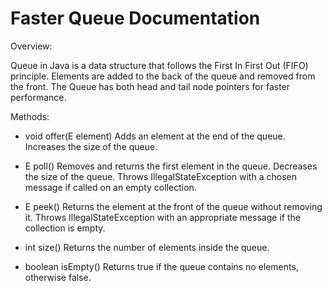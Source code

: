 # Faster Queue Documentation

Overview:

Queue in Java is a data structure that follows the First In First Out (FIFO) principle. Elements are added to the back of the queue and removed from the front. The Queue has both head and tail node pointers for faster performance.

Methods:

* void offer(E element) Adds an element at the end of the queue. Increases the size of the queue.

* E poll() Removes and returns the first element in the queue. Decreases the size of the queue. Throws IllegalStateException with a chosen message if called on an empty collection.

* E peek() Returns the element at the front of the queue without removing it. Throws IllegalStateException with an appropriate message if the collection is empty.

* int size() Returns the number of elements inside the queue.

* boolean isEmpty() Returns true if the queue contains no elements, otherwise false.

